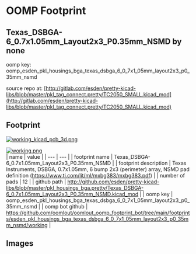# OOMP Footprint  
## Texas_DSBGA-6_0.7x1.05mm_Layout2x3_P0.35mm_NSMD  by none  
  
oomp key: oomp_esden_pkl_housings_bga_texas_dsbga_6_0_7x1_05mm_layout2x3_p0_35mm_nsmd  
  
source repo at: [http://gitlab.com/esden/pretty-kicad-libs/blob/master/pkl_tag_connect.pretty/TC2050_SMALL.kicad_mod](http://gitlab.com/esden/pretty-kicad-libs/blob/master/pkl_tag_connect.pretty/TC2050_SMALL.kicad_mod)  
## Footprint  
  
[![working_kicad_pcb_3d.png](working_kicad_pcb_3d_600.png)](working_kicad_pcb_3d.png)  
  
[![working.png](working_600.png)](working.png)  
| name | value | 
| --- | --- | 
| footprint name | Texas_DSBGA-6_0.7x1.05mm_Layout2x3_P0.35mm_NSMD | 
| footprint description | Texas Instruments, DSBGA, 0.7x1.05mm, 6 bump 2x3 (perimeter) array, NSMD pad definition (https://www.ti.com/lit/ml/mxbg383/mxbg383.pdf) | 
| number of pads | 12 | 
| github path | http://github.com/esden/pretty-kicad-libs/blob/master/pkl_housings_bga.pretty/Texas_DSBGA-6_0.7x1.05mm_Layout2x3_P0.35mm_NSMD.kicad_mod | 
| oomp key | oomp_esden_pkl_housings_bga_texas_dsbga_6_0_7x1_05mm_layout2x3_p0_35mm_nsmd | 
| oomp bot github | https://github.com/oomlout/oomlout_oomp_footprint_bot/tree/main/footprints/esden_pkl_housings_bga_texas_dsbga_6_0_7x1_05mm_layout2x3_p0_35mm_nsmd/working | 
## Images  

